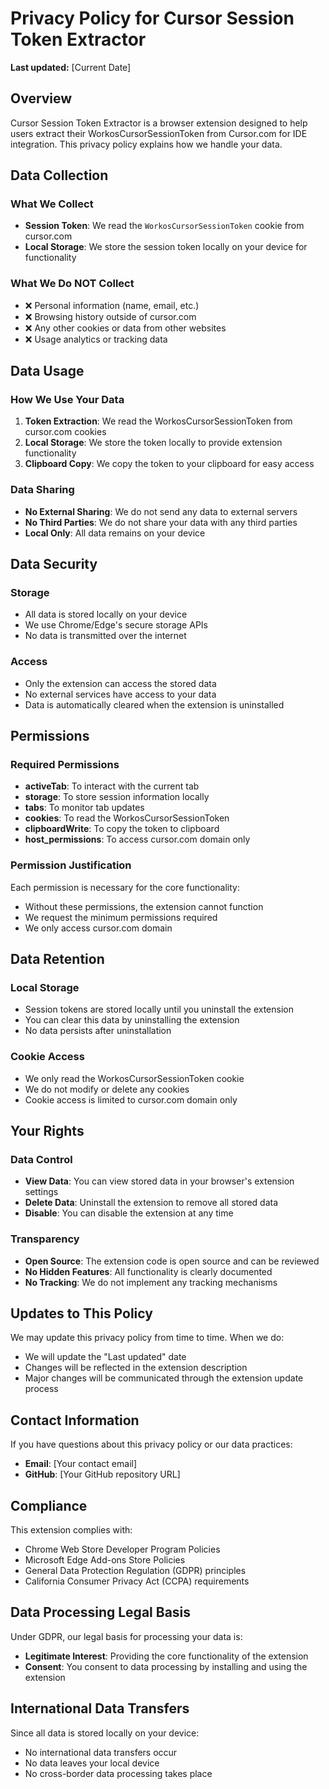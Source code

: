 # Privacy Policy for Cursor Session Token Extractor

**Last updated:** [Current Date]

## Overview

Cursor Session Token Extractor is a browser extension designed to help users extract their WorkosCursorSessionToken from Cursor.com for IDE integration. This privacy policy explains how we handle your data.

## Data Collection

### What We Collect
- **Session Token**: We read the `WorkosCursorSessionToken` cookie from cursor.com
- **Local Storage**: We store the session token locally on your device for functionality

### What We Do NOT Collect
- ❌ Personal information (name, email, etc.)
- ❌ Browsing history outside of cursor.com
- ❌ Any other cookies or data from other websites
- ❌ Usage analytics or tracking data

## Data Usage

### How We Use Your Data
1. **Token Extraction**: We read the WorkosCursorSessionToken from cursor.com cookies
2. **Local Storage**: We store the token locally to provide extension functionality
3. **Clipboard Copy**: We copy the token to your clipboard for easy access

### Data Sharing
- **No External Sharing**: We do not send any data to external servers
- **No Third Parties**: We do not share your data with any third parties
- **Local Only**: All data remains on your device

## Data Security

### Storage
- All data is stored locally on your device
- We use Chrome/Edge's secure storage APIs
- No data is transmitted over the internet

### Access
- Only the extension can access the stored data
- No external services have access to your data
- Data is automatically cleared when the extension is uninstalled

## Permissions

### Required Permissions
- **activeTab**: To interact with the current tab
- **storage**: To store session information locally
- **tabs**: To monitor tab updates
- **cookies**: To read the WorkosCursorSessionToken
- **clipboardWrite**: To copy the token to clipboard
- **host_permissions**: To access cursor.com domain only

### Permission Justification
Each permission is necessary for the core functionality:
- Without these permissions, the extension cannot function
- We request the minimum permissions required
- We only access cursor.com domain

## Data Retention

### Local Storage
- Session tokens are stored locally until you uninstall the extension
- You can clear this data by uninstalling the extension
- No data persists after uninstallation

### Cookie Access
- We only read the WorkosCursorSessionToken cookie
- We do not modify or delete any cookies
- Cookie access is limited to cursor.com domain only

## Your Rights

### Data Control
- **View Data**: You can view stored data in your browser's extension settings
- **Delete Data**: Uninstall the extension to remove all stored data
- **Disable**: You can disable the extension at any time

### Transparency
- **Open Source**: The extension code is open source and can be reviewed
- **No Hidden Features**: All functionality is clearly documented
- **No Tracking**: We do not implement any tracking mechanisms

## Updates to This Policy

We may update this privacy policy from time to time. When we do:
- We will update the "Last updated" date
- Changes will be reflected in the extension description
- Major changes will be communicated through the extension update process

## Contact Information

If you have questions about this privacy policy or our data practices:
- **Email**: [Your contact email]
- **GitHub**: [Your GitHub repository URL]

## Compliance

This extension complies with:
- Chrome Web Store Developer Program Policies
- Microsoft Edge Add-ons Store Policies
- General Data Protection Regulation (GDPR) principles
- California Consumer Privacy Act (CCPA) requirements

## Data Processing Legal Basis

Under GDPR, our legal basis for processing your data is:
- **Legitimate Interest**: Providing the core functionality of the extension
- **Consent**: You consent to data processing by installing and using the extension

## International Data Transfers

Since all data is stored locally on your device:
- No international data transfers occur
- No data leaves your local device
- No cross-border data processing takes place

